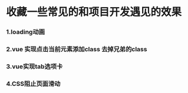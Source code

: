 # 收藏一些常见的和项目开发遇见的效果
### 1.loading动画
### 2.vue 实现点击当前元素添加class 去掉兄弟的class
### 3.vue实现tab选项卡
### 4.CSS阻止页面滑动